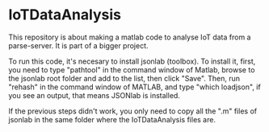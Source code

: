 # IoTDataAnalysis
This repository is about making a matlab code to analyse IoT data from a parse-server.
It is part of a bigger project.

To run this code, it's necesary to install jsonlab (toolbox).
To install it, first, you need to type "pathtool" in the command window of Matlab,
browse to the jsonlab root folder and add to the list, then click "Save".
Then, run "rehash" in the command window of MATLAB, and type "which loadjson", if you see an
output, that means JSONlab is installed.

If the previous steps didn't work, you only need to copy all the ".m" files of jsonlab in the same folder where the IoTDataAnalysis files are.
